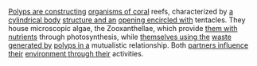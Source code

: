 
[Polyps are constructing](2/1/1/2/2/2/3/2/2/.Implantation) [organisms of coral](1/3/2/2/.Coral%20Reefs) reefs, characterized by [a cylindrical body](1/3/1/1/1/4/2/2/_Plane-Circular) [structure and an](1/1/3/3/1/2/2/.Structure) [opening encircled with](3/2/3/1/2/1/2/_Open-Closed) tentacles. They house microscopic algae, the Zooxanthellae, which provide [them with nutrients](2/1/1/3/1/3/2/.Micronutrients) through photosynthesis, while [themselves using the](3/1/1/1/1/2/2/1/1/.Thermosetting) [waste generated by](3/1/1/1/1/2/3/_Waste-Repurposed) [polyps in a](1/3/2/2/1/.Polyps) mutualistic relationship. Both [partners influence their](3/2/3/3/3/2/1/.Business%20Influence) [environment through their](3/3/2/1/2/3/_Nature-Environment) activities.

